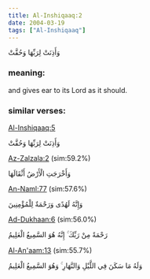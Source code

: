 ```yaml
---
title: Al-Inshiqaaq:2
date: 2004-03-19
tags: ["Al-Inshiqaaq"]
---
```

وَأَذِنَتْ لِرَبِّهَا وَحُقَّتْ
### meaning: 
and gives ear to its Lord as it should.
### similar verses: 

[Al-Inshiqaaq:5](/84/5)

وَأَذِنَتْ لِرَبِّهَا وَحُقَّتْ

[Az-Zalzala:2](/99/2) (sim:59.2%)

وَأَخْرَجَتِ الْأَرْضُ أَثْقَالَهَا

[An-Naml:77](/27/77) (sim:57.6%)

وَإِنَّهُ لَهُدًى وَرَحْمَةٌ لِلْمُؤْمِنِينَ

[Ad-Dukhaan:6](/44/6) (sim:56.0%)

رَحْمَةً مِنْ رَبِّكَ ۚ إِنَّهُ هُوَ السَّمِيعُ الْعَلِيمُ

[Al-An'aam:13](/6/13) (sim:55.7%)

وَلَهُ مَا سَكَنَ فِي اللَّيْلِ وَالنَّهَارِ ۚ وَهُوَ السَّمِيعُ الْعَلِيمُ
